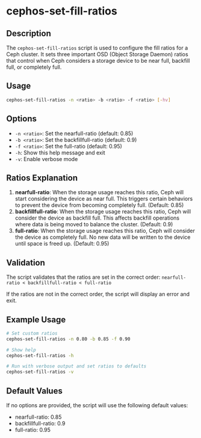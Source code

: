 # cephos-set-fill-ratios

## Description

The `cephos-set-fill-ratios` script is used to configure the fill ratios for a Ceph cluster. It sets three important OSD (Object Storage Daemon) ratios that control when Ceph considers a storage device to be near full, backfill full, or completely full.

## Usage

```bash
cephos-set-fill-ratios -n <ratio> -b <ratio> -f <ratio> [-hv]
```

## Options

- `-n <ratio>`: Set the nearfull-ratio (default: 0.85)
- `-b <ratio>`: Set the backfillfull-ratio (default: 0.9)
- `-f <ratio>`: Set the full-ratio (default: 0.95)
- `-h`: Show this help message and exit
- `-v`: Enable verbose mode

## Ratios Explanation
1. **nearfull-ratio**: When the storage usage reaches this ratio, Ceph will start considering the device as near full. This triggers certain behaviors to prevent the device from becoming completely full. (Default: 0.85)
1. **backfillfull-ratio**: When the storage usage reaches this ratio, Ceph will consider the device as backfill full. This affects backfill operations where data is being moved to balance the cluster. (Default: 0.9)
1. **full-ratio**: When the storage usage reaches this ratio, Ceph will consider the device as completely full. No new data will be written to the device until space is freed up. (Default: 0.95)

## Validation

The script validates that the ratios are set in the correct order:
`nearfull-ratio < backfillfull-ratio < full-ratio`

If the ratios are not in the correct order, the script will display an error and exit.

## Example Usage

```bash
# Set custom ratios
cephos-set-fill-ratios -n 0.80 -b 0.85 -f 0.90

# Show help
cephos-set-fill-ratios -h

# Run with verbose output and set ratios to defaults
cephos-set-fill-ratios -v
```

## Default Values

If no options are provided, the script will use the following default values:
- nearfull-ratio: 0.85
- backfillfull-ratio: 0.9
- full-ratio: 0.95

